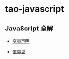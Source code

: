 # tao-javascript

## JavaScript 全解

- [变量声明](https://github.com/taowuu/tao-javascript/blob/main/js/var.js)

- [值类型](https://github.com/taowuu/tao-javascript/blob/main/js/type.js)
